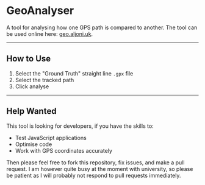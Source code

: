 # GeoAnalyser

A tool for analysing how one GPS path is compared to another.  The tool can be used online here: [geo.aljoni.uk](//geo.aljoni.uk).

---

## How to Use

1. Select the "Ground Truth" straight line `.gpx` file
2. Select the tracked path
3. Click analyse

---

## Help Wanted

This tool is looking for developers, if you have the skills to:

* Test JavaScript applications
* Optimise code
* Work with GPS coordinates accurately

Then please feel free to fork this repository, fix issues, and make a pull request.  I am however quite busy at the
moment with university, so please be patient as I will probably not respond to pull requests immediately.